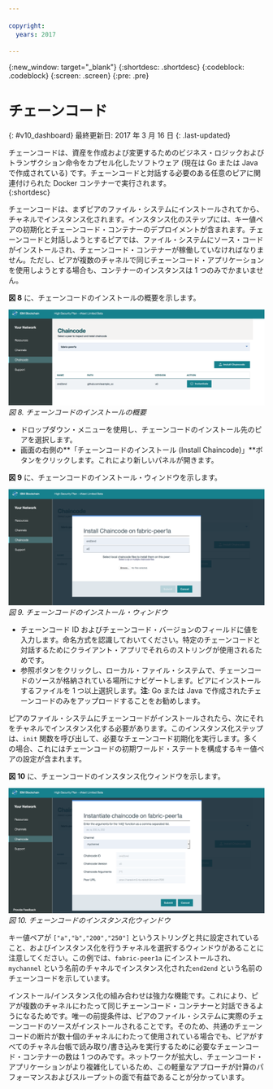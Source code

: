 ```yaml
---

copyright:
  years: 2017

---
```


{:new_window: target="_blank"}
{:shortdesc: .shortdesc}
{:codeblock: .codeblock}
{:screen: .screen}
{:pre: .pre}

# チェーンコード
{: #v10_dashboard}
最終更新日: 2017 年 3 月 16 日
{: .last-updated}

チェーンコードは、資産を作成および変更するためのビジネス・ロジックおよびトランザクション命令をカプセル化したソフトウェア (現在は Go または Java で作成されている) です。チェーンコードと対話する必要のある任意のピアに関連付けられた Docker コンテナーで実行されます。  
{:shortdesc}

チェーンコードは、まずピアのファイル・システムにインストールされてから、チャネルでインスタンス化されます。インスタンス化のステップには、キー値ペアの初期化とチェーンコード・コンテナーのデプロイメントが含まれます。チェーンコードと対話しようとするピアでは、ファイル・システムにソース・コードがインストールされ、チェーンコード・コンテナーが稼働していなければなりません。ただし、ピアが複数のチャネルで同じチェーンコード・アプリケーションを使用しようとする場合も、コンテナーのインスタンスは 1 つのみでかまいません。  

**図 8** に、チェーンコードのインストールの概要を示します。

![ブロックチェーン・ネットワーク](images/chaincode_install_overview.png "チェーンコードのインストール")
*図 8. チェーンコードのインストールの概要*

* ドロップダウン・メニューを使用し、チェーンコードのインストール先のピアを選択します。  
* 画面の右側の**「チェーンコードのインストール (Install Chaincode)」**ボタンをクリックします。これにより新しいパネルが開きます。

**図 9** に、チェーンコードのインストール・ウィンドウを示します。

![ブロックチェーン・ネットワーク](images/chaincode_install.png "チェーンコードのインストール")
*図 9. チェーンコードのインストール・ウィンドウ*

* チェーンコード ID およびチェーンコード・バージョンのフィールドに値を入力します。命名方式を認識しておいてください。特定のチェーンコードと対話するためにクライアント・アプリでそれらのストリングが使用されるためです。
* 参照ボタンをクリックし、ローカル・ファイル・システムで、チェーンコードのソースが格納されている場所にナビゲートします。ピアにインストールするファイルを 1 つ以上選択します。**注**: Go または Java で作成されたチェーンコードのみをアップロードすることをお勧めします。  

ピアのファイル・システムにチェーンコードがインストールされたら、次にそれをチャネルでインスタンス化する必要があります。このインスタンス化ステップは、`init` 関数を呼び出して、必要なチェーンコード初期化を実行します。多くの場合、これにはチェーンコードの初期ワールド・ステートを構成するキー値ペアの設定が含まれます。

**図 10** に、チェーンコードのインスタンス化ウィンドウを示します。 

![ブロックチェーン・ネットワーク](images/chaincode_instantiate.png "チェーンコードのインスタンス化")
*図 10. チェーンコードのインスタンス化ウィンドウ*

キー値ペアが `["a","b","200","250"]` というストリングと共に設定されていること、およびインスタンス化を行うチャネルを選択するウィンドウがあることに注意してください。この例では、`fabric-peer1a` にインストールされ、`mychannel` という名前のチャネルでインスタンス化された`end2end` という名前のチェーンコードを示しています。

インストール/インスタンス化の組み合わせは強力な機能です。これにより、ピアが複数のチャネルにわたって同じチェーンコード・コンテナーと対話できるようになるためです。唯一の前提条件は、ピアのファイル・システムに実際のチェーンコードのソースがインストールされることです。そのため、共通のチェーンコードの断片が数十個のチャネルにわたって使用されている場合でも、ピアがすべてのチャネル台帳で読み取り/書き込みを実行するために必要なチェーンコード・コンテナーの数は 1 つのみです。ネットワークが拡大し、チェーンコード・アプリケーションがより複雑化しているため、この軽量なアプローチが計算のパフォーマンスおよびスループットの面で有益であることが分かっています。    
